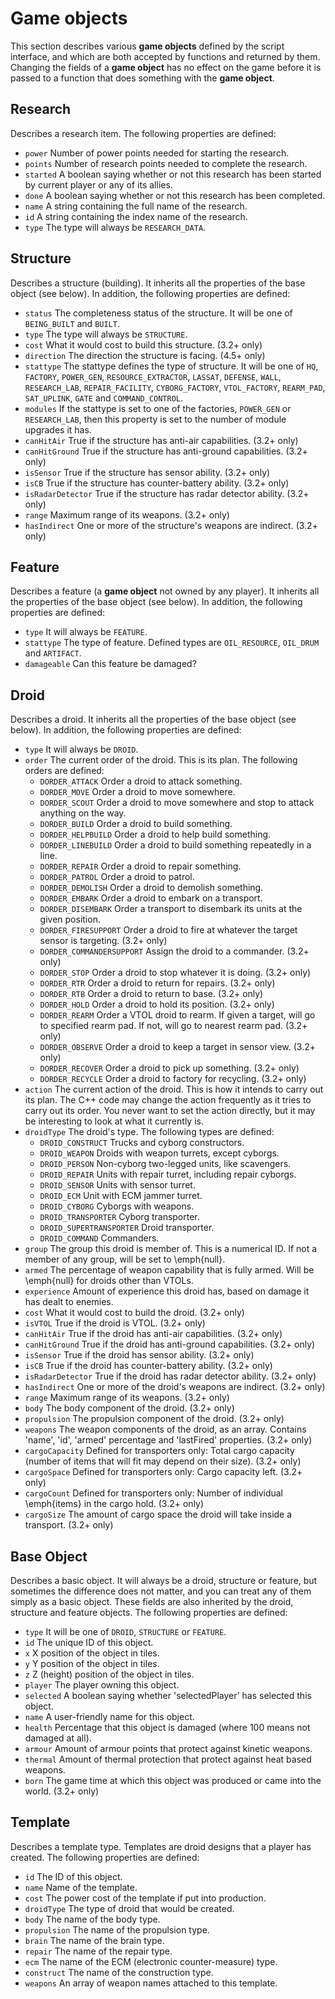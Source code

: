 # Game objects

This section describes various **game objects** defined by the script interface,
and which are both accepted by functions and returned by them. Changing the
fields of a **game object** has no effect on the game before it is passed to a
function that does something with the **game object**.

## Research

Describes a research item. The following properties are defined:

* ```power``` Number of power points needed for starting the research.
* ```points``` Number of research points needed to complete the research.
* ```started``` A boolean saying whether or not this research has been started by current player or any of its allies.
* ```done``` A boolean saying whether or not this research has been completed.
* ```name``` A string containing the full name of the research.
* ```id``` A string containing the index name of the research.
* ```type``` The type will always be ```RESEARCH_DATA```.

## Structure

Describes a structure (building). It inherits all the properties of the base object (see below).
In addition, the following properties are defined:

* ```status``` The completeness status of the structure. It will be one of ```BEING_BUILT``` and ```BUILT```.
* ```type``` The type will always be ```STRUCTURE```.
* ```cost``` What it would cost to build this structure. (3.2+ only)
* ```direction``` The direction the structure is facing. (4.5+ only)
* ```stattype``` The stattype defines the type of structure. It will be one of ```HQ```, ```FACTORY```, ```POWER_GEN```,
```RESOURCE_EXTRACTOR```, ```LASSAT```, ```DEFENSE```, ```WALL```, ```RESEARCH_LAB```, ```REPAIR_FACILITY```,
```CYBORG_FACTORY```, ```VTOL_FACTORY```, ```REARM_PAD```, ```SAT_UPLINK```, ```GATE``` and ```COMMAND_CONTROL```.
* ```modules``` If the stattype is set to one of the factories, ```POWER_GEN``` or ```RESEARCH_LAB```, then this property is set to the
number of module upgrades it has.
* ```canHitAir``` True if the structure has anti-air capabilities. (3.2+ only)
* ```canHitGround``` True if the structure has anti-ground capabilities. (3.2+ only)
* ```isSensor``` True if the structure has sensor ability. (3.2+ only)
* ```isCB``` True if the structure has counter-battery ability. (3.2+ only)
* ```isRadarDetector``` True if the structure has radar detector ability. (3.2+ only)
* ```range``` Maximum range of its weapons. (3.2+ only)
* ```hasIndirect``` One or more of the structure's weapons are indirect. (3.2+ only)

## Feature

Describes a feature (a **game object** not owned by any player). It inherits all the properties of the base object (see below).
In addition, the following properties are defined:
* ```type``` It will always be ```FEATURE```.
* ```stattype``` The type of feature. Defined types are ```OIL_RESOURCE```, ```OIL_DRUM``` and ```ARTIFACT```.
* ```damageable``` Can this feature be damaged?

## Droid

Describes a droid. It inherits all the properties of the base object (see below).
In addition, the following properties are defined:

* ```type``` It will always be ```DROID```.
* ```order``` The current order of the droid. This is its plan. The following orders are defined:
  * ```DORDER_ATTACK``` Order a droid to attack something.
  * ```DORDER_MOVE``` Order a droid to move somewhere.
  * ```DORDER_SCOUT``` Order a droid to move somewhere and stop to attack anything on the way.
  * ```DORDER_BUILD``` Order a droid to build something.
  * ```DORDER_HELPBUILD``` Order a droid to help build something.
  * ```DORDER_LINEBUILD``` Order a droid to build something repeatedly in a line.
  * ```DORDER_REPAIR``` Order a droid to repair something.
  * ```DORDER_PATROL``` Order a droid to patrol.
  * ```DORDER_DEMOLISH``` Order a droid to demolish something.
  * ```DORDER_EMBARK``` Order a droid to embark on a transport.
  * ```DORDER_DISEMBARK``` Order a transport to disembark its units at the given position.
  * ```DORDER_FIRESUPPORT``` Order a droid to fire at whatever the target sensor is targeting. (3.2+ only)
  * ```DORDER_COMMANDERSUPPORT``` Assign the droid to a commander. (3.2+ only)
  * ```DORDER_STOP``` Order a droid to stop whatever it is doing. (3.2+ only)
  * ```DORDER_RTR``` Order a droid to return for repairs. (3.2+ only)
  * ```DORDER_RTB``` Order a droid to return to base. (3.2+ only)
  * ```DORDER_HOLD``` Order a droid to hold its position. (3.2+ only)
  * ```DORDER_REARM``` Order a VTOL droid to rearm. If given a target, will go to specified rearm pad. If not, will go to nearest rearm pad. (3.2+ only)
  * ```DORDER_OBSERVE``` Order a droid to keep a target in sensor view. (3.2+ only)
  * ```DORDER_RECOVER``` Order a droid to pick up something. (3.2+ only)
  * ```DORDER_RECYCLE``` Order a droid to factory for recycling. (3.2+ only)
* ```action``` The current action of the droid. This is how it intends to carry out its plan. The
C++ code may change the action frequently as it tries to carry out its order. You never want to set
the action directly, but it may be interesting to look at what it currently is.
* ```droidType``` The droid's type. The following types are defined:
  * ```DROID_CONSTRUCT``` Trucks and cyborg constructors.
  * ```DROID_WEAPON``` Droids with weapon turrets, except cyborgs.
  * ```DROID_PERSON``` Non-cyborg two-legged units, like scavengers.
  * ```DROID_REPAIR``` Units with repair turret, including repair cyborgs.
  * ```DROID_SENSOR``` Units with sensor turret.
  * ```DROID_ECM``` Unit with ECM jammer turret.
  * ```DROID_CYBORG``` Cyborgs with weapons.
  * ```DROID_TRANSPORTER``` Cyborg transporter.
  * ```DROID_SUPERTRANSPORTER``` Droid transporter.
  * ```DROID_COMMAND``` Commanders.
* ```group``` The group this droid is member of. This is a numerical ID. If not a member of any group, will be set to \emph{null}.
* ```armed``` The percentage of weapon capability that is fully armed. Will be \emph{null} for droids other than VTOLs.
* ```experience``` Amount of experience this droid has, based on damage it has dealt to enemies.
* ```cost``` What it would cost to build the droid. (3.2+ only)
* ```isVTOL``` True if the droid is VTOL. (3.2+ only)
* ```canHitAir``` True if the droid has anti-air capabilities. (3.2+ only)
* ```canHitGround``` True if the droid has anti-ground capabilities. (3.2+ only)
* ```isSensor``` True if the droid has sensor ability. (3.2+ only)
* ```isCB``` True if the droid has counter-battery ability. (3.2+ only)
* ```isRadarDetector``` True if the droid has radar detector ability. (3.2+ only)
* ```hasIndirect``` One or more of the droid's weapons are indirect. (3.2+ only)
* ```range``` Maximum range of its weapons. (3.2+ only)
* ```body``` The body component of the droid. (3.2+ only)
* ```propulsion``` The propulsion component of the droid. (3.2+ only)
* ```weapons``` The weapon components of the droid, as an array. Contains 'name', 'id', 'armed' percentage and 'lastFired' properties. (3.2+ only)
* ```cargoCapacity``` Defined for transporters only: Total cargo capacity (number of items that will fit may depend on their size). (3.2+ only)
* ```cargoSpace``` Defined for transporters only: Cargo capacity left. (3.2+ only)
* ```cargoCount``` Defined for transporters only: Number of individual \emph{items} in the cargo hold. (3.2+ only)
* ```cargoSize``` The amount of cargo space the droid will take inside a transport. (3.2+ only)

## Base Object

Describes a basic object. It will always be a droid, structure or feature, but sometimes the
difference does not matter, and you can treat any of them simply as a basic object. These
fields are also inherited by the droid, structure and feature objects.
The following properties are defined:

* ```type``` It will be one of ```DROID```, ```STRUCTURE``` or ```FEATURE```.
* ```id``` The unique ID of this object.
* ```x``` X position of the object in tiles.
* ```y``` Y position of the object in tiles.
* ```z``` Z (height) position of the object in tiles.
* ```player``` The player owning this object.
* ```selected``` A boolean saying whether 'selectedPlayer' has selected this object.
* ```name``` A user-friendly name for this object.
* ```health``` Percentage that this object is damaged (where 100 means not damaged at all).
* ```armour``` Amount of armour points that protect against kinetic weapons.
* ```thermal``` Amount of thermal protection that protect against heat based weapons.
* ```born``` The game time at which this object was produced or came into the world. (3.2+ only)

## Template

Describes a template type. Templates are droid designs that a player has created.
The following properties are defined:

* ```id``` The ID of this object.
* ```name``` Name of the template.
* ```cost``` The power cost of the template if put into production.
* ```droidType``` The type of droid that would be created.
* ```body``` The name of the body type.
* ```propulsion``` The name of the propulsion type.
* ```brain``` The name of the brain type.
* ```repair``` The name of the repair type.
* ```ecm``` The name of the ECM (electronic counter-measure) type.
* ```construct``` The name of the construction type.
* ```weapons``` An array of weapon names attached to this template.
